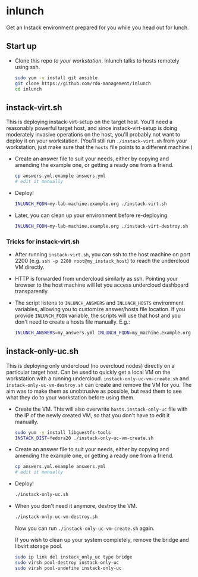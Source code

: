 inlunch
=======

Get an Instack environment prepared for you while you head out for
lunch.

Start up
--------

* Clone this repo *to your workstation*. Inlunch talks to hosts
  remotely using ssh.

  ```bash
  sudo yum -y install git ansible
  git clone https://github.com/rdo-management/inlunch
  cd inlunch
  ```

instack-virt.sh
---------------

This is deploying instack-virt-setup on the target host. You'll need a
reasonably powerful target host, and since instack-virt-setup is doing
moderately invasive operations on the host, you'll probably not want
to deploy it on your workstation. (You'll still run
`./instack-virt.sh` from your workstation, just make sure that the
`hosts` file points to a different machine.)

* Create an answer file to suit your needs, either by copying and
  amending the example one, or getting a ready one from a friend.

  ```bash
  cp answers.yml.example answers.yml
  # edit it manually
  ```

* Deploy!

  ```bash
  INLUNCH_FQDN=my-lab-machine.example.org ./instack-virt.sh
  ```

* Later, you can clean up your environment before re-deploying.

  ```bash
  INLUNCH_FQDN=my-lab-machine.example.org ./instack-virt-destroy.sh
  ```

### Tricks for instack-virt.sh

* After running `instack-virt.sh`, you can ssh to the host machine on
  port 2200 (e.g. `ssh -p 2200 root@my_instack_host`) to reach the
  undercloud VM directly.

* HTTP is forwarded from undercloud similarly as ssh. Pointing your
  browser to the host machine will let you access undercloud dashboard
  transparently.

* The script listens to `INLUNCH_ANSWERS` and `INLUNCH_HOSTS`
  environment variables, allowing you to customize answer/hosts file
  location. If you provide `INLUNCH_FQDN` variable, the scripts will
  use that host and you don't need to create a hosts file
  manually. E.g.:

  ```bash
  INLUNCH_ANSWERS=my_answers.yml INLUNCH_FQDN=my_machine.example.org ./instack-virt.sh
  ```

instack-only-uc.sh
------------------

This is deploying only undercloud (no overcloud nodes) directly on a
particular target host. Can be used to quickly get a local VM on the
workstation with a running undercloud. `instack-only-uc-vm-create.sh`
and `instack-only-uc-vm-destroy.sh` can create and remove the VM for
you. The aim was to make them as unobtrusive as possible, but read
them to see what they do to your workstation before using them.

* Create the VM. This will also overwrite `hosts.instack-only-uc` file
  with the IP of the newly created VM, so that you don't have to edit
  it manually.

  ```bash
  sudo yum -y install libguestfs-tools
  INSTACK_DIST=fedora20 ./instack-only-uc-vm-create.sh
  ```

* Create an answer file to suit your needs, either by copying and
  amending the example one, or getting a ready one from a friend.

  ```bash
  cp answers.yml.example answers.yml
  # edit it manually
  ```

* Deploy!

  ```bash
  ./instack-only-uc.sh
  ```

* When you don't need it anymore, destroy the VM.

  ```bash
  ./instack-only-uc-vm-destroy.sh
  ```
  Now you can run `./instack-only-uc-vm-create.sh` again.

  If you wish to clean up your system completely, remove the bridge
  and libvirt storage pool.

  ```bash
  sudo ip link del instack_only_uc type bridge
  sudo virsh pool-destroy instack-only-uc
  sudo virsh pool-undefine instack-only-uc
  ```
